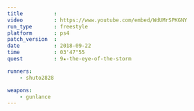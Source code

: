 ```yaml
---
title          :
video          : https://www.youtube.com/embed/WdUMrSPKGNY
run_type       : freestyle
platform       : ps4
patch_version  : 
date           : 2018-09-22
time           : 03'47"55
quest          : 9★-the-eye-of-the-storm

runners:
    - shuto2828

weapons:
    - gunlance
---
```

